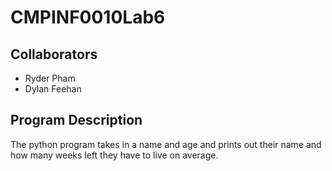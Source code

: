 # CMPINF0010Lab6

## Collaborators

- Ryder Pham
- Dylan Feehan

## Program Description

The python program takes in a name and age and prints out their name and how many weeks left they have to live on average.
